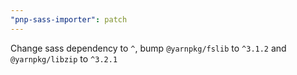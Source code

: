 ```yaml
---
"pnp-sass-importer": patch
---
```


Change sass dependency to `^`, bump `@yarnpkg/fslib` to `^3.1.2` and `@yarnpkg/libzip` to `^3.2.1`
